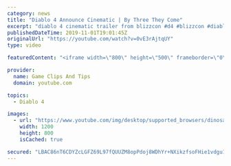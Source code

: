 ```yaml
---
category: news
title: "Diablo 4 Announce Cinematic | By Three They Come"
excerpt: "diablo 4 cinematic trailer from blizzcon #d4 #blizzcon #diablo."
publishedDateTime: 2019-11-01T19:01:45Z
originalUrl: "https://youtube.com/watch?v=0vE3rAjtqUY"
type: video

featuredContent: "<iframe width=\"800\" height=\"500\" frameborder=\"0\" src=\"https://www.youtube.com/embed/0vE3rAjtqUY\" allow=\"accelerometer; autoplay; encrypted-media; gyroscope; picture-in-picture\" allowfullscreen></iframe>"

provider:
  name: Game Clips And Tips
  domain: youtube.com

topics:
  - Diablo 4

images:
  - url: "https://www.youtube.com/img/desktop/supported_browsers/dinosaur.png"
    width: 1200
    height: 800
    isCached: true

secured: "LBAC86nT6CDYZcLGFZ69L97fQUUZM8opPdoj8WDhYr+NXikzfsoFHie1vdgu1EovbCZpQwB0Cs6ayZ1W7+oLZTGpdvMgsHAxQ7DoJPkqO/r9KPhKX4R7dzRH5BbYmMvM2MRg8aUs1EeN6aPDms/n8x0lrucVq+bVB/vUCvo+BXcO7QSMz+aJJN5lkTzxZ73GBgpr7DXfHS3gkSFSOCcnz9Sw1VXmafyW84etV4ZYDWMtg0QRVVT63NWuOs9YvB0jycGqkxxSY9VaffhvxYMiH5Sul3TZ7v6J2GmQpabNRjSZfFuL42tPC0hOjzwiHX4iU33Ntv44xHwrJyLOmlZ68rLhmN2n65D/wofzLbNWOB6+p1Y3Jfq537yj4i1TPI2vNfzCZ2O+aDUwHayYNkKeEcYmubofu2XQsAYhRH+7aK2CCYN3QESIvxKbFjkhwfT5;J/ax4BBXc8KvY/x3reWIUA=="
---
```


